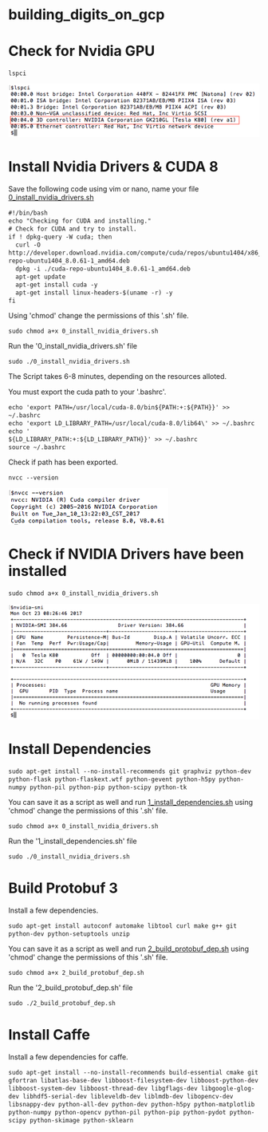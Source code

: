 # building_digits_on_gcp


# Check for Nvidia GPU

```
lspci
```

<kbd>
  <img src="/d_0_check _for_gpu.png">
</kbd>

# Install Nvidia Drivers & CUDA 8

Save the following code using vim or nano, name your file [0_install_nvidia_drivers.sh](https://github.com/s3p02/building_digits_on_gcp/blob/master/0_install_nvidia_drivers.sh)

```
#!/bin/bash
echo "Checking for CUDA and installing."
# Check for CUDA and try to install.
if ! dpkg-query -W cuda; then
  curl -O http://developer.download.nvidia.com/compute/cuda/repos/ubuntu1404/x86_64/cuda-repo-ubuntu1404_8.0.61-1_amd64.deb
  dpkg -i ./cuda-repo-ubuntu1404_8.0.61-1_amd64.deb
  apt-get update
  apt-get install cuda -y
  apt-get install linux-headers-$(uname -r) -y
fi
```

Using 'chmod' change the permissions of this '.sh' file.

```
sudo chmod a+x 0_install_nvidia_drivers.sh
```
Run the '0_install_nvidia_drivers.sh' file

```
sudo ./0_install_nvidia_drivers.sh 
```
The Script takes 6-8 minutes, depending on the resources alloted.

You must export the cuda path to your '.bashrc'.

```
echo 'export PATH=/usr/local/cuda-8.0/bin${PATH:+:${PATH}}' >> ~/.bashrc
echo 'export LD_LIBRARY_PATH=/usr/local/cuda-8.0/lib64\' >> ~/.bashrc
echo '                         ${LD_LIBRARY_PATH:+:${LD_LIBRARY_PATH}}' >> ~/.bashrc
source ~/.bashrc
```
Check if path has been exported.

```
nvcc --version 
```

<kbd>
  <img src="/d_2_check_cuda_path.png">
</kbd>

# Check if NVIDIA Drivers have been installed

```
sudo chmod a+x 0_install_nvidia_drivers.sh
```

<kbd>
  <img src="/d_1_check_if_nvidia_driver_installed.png">
</kbd>

# Install Dependencies

```
sudo apt-get install --no-install-recommends git graphviz python-dev python-flask python-flaskext.wtf python-gevent python-h5py python-numpy python-pil python-pip python-scipy python-tk
```
You can save it as a script as well and run [1_install_dependencies.sh](https://github.com/s3p02/building_digits_on_gcp/blob/master/1_install_dependencies.sh) using 'chmod' change the permissions of this '.sh' file.

```
sudo chmod a+x 0_install_nvidia_drivers.sh
```
Run the '1_install_dependencies.sh' file

```
sudo ./0_install_nvidia_drivers.sh 
```

# Build Protobuf 3

Install a few dependencies.


```
sudo apt-get install autoconf automake libtool curl make g++ git python-dev python-setuptools unzip
```

You can save it as a script as well and run [2_build_protobuf_dep.sh](https://github.com/s3p02/building_digits_on_gcp/blob/master/2_build_protobuf_dep.sh) using 'chmod' change the permissions of this '.sh' file.

```
sudo chmod a+x 2_build_protobuf_dep.sh
```
Run the '2_build_protobuf_dep.sh' file

```
sudo ./2_build_protobuf_dep.sh 
```

# Install Caffe

Install a few dependencies for caffe.

```
sudo apt-get install --no-install-recommends build-essential cmake git gfortran libatlas-base-dev libboost-filesystem-dev libboost-python-dev libboost-system-dev libboost-thread-dev libgflags-dev libgoogle-glog-dev libhdf5-serial-dev libleveldb-dev liblmdb-dev libopencv-dev libsnappy-dev python-all-dev python-dev python-h5py python-matplotlib python-numpy python-opencv python-pil python-pip python-pydot python-scipy python-skimage python-sklearn
```

